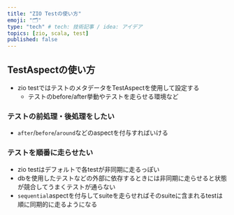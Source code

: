 ```yaml
---
title: "ZIO Testの使い方"
emoji: "🗂"
type: "tech" # tech: 技術記事 / idea: アイデア
topics: [zio, scala, test]
published: false
---
```


## TestAspectの使い方
- zio testではテストのメタデータをTestAspectを使用して設定する
    - テストのbefore/after挙動やテストを走らせる環境など
    
### テストの前処理・後処理をしたい
- `after`/`before`/`around`などのaspectを付与すればいける

### テストを順番に走らせたい
- zio testはデフォルトで各testが非同期に走るっぽい
- dbを使用したテストなどの外部に依存するときには非同期に走らせると状態が競合してうまくテストが通らない
- `sequential`aspectを付与してsuiteを走らせればそのsuiteに含まれるtestは順に同期的に走るようになる
